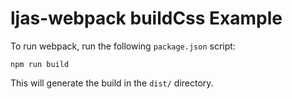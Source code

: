 # ljas-webpack buildCss Example

To run webpack, run the following `package.json` script:

```console
npm run build
```

This will generate the build in the `dist/` directory.
